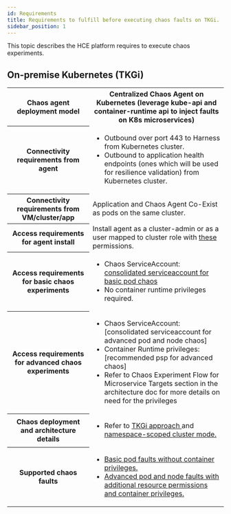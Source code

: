 ```yaml
---
id: Requirements
title: Requirements to fulfill before executing chaos faults on TKGi.
sidebar_position: 1
---
```


This topic describes the HCE platform requires to execute chaos experiments.

## On-premise Kubernetes (TKGi)

<table>
<tr>
    <th> Chaos agent deployment model </th>
	<th> Centralized Chaos Agent on Kubernetes (leverage kube-api and container-runtime api to inject faults on K8s microservices) </th>
</tr>
<tr>
    <th> Connectivity requirements from agent </th>
    <td><ul><li>Outbound over port 443 to Harness from Kubernetes cluster. </li>
	<li> Outbound to application health endpoints (ones which will be used for resilience validation) from Kubernetes cluster. </li></ul></td>
</tr>
<tr>
    <th> Connectivity requirements from VM/cluster/app </th>
    <td> Application and Chaos Agent Co-Exist as pods on the same cluster. </td>
</tr>
<tr>
	<th> Access requirements for agent install </th>
	<td> Install agent as a cluster-admin or as a user mapped to cluster role with <a href="/docs/chaos-engineering/chaos-faults/kubernetes/permissions/kubernetes-chaos-agent.md"> these </a> permissions. </td>
</tr>

<tr>
	<th> Access requirements for basic chaos experiments </th>
	<td><ul><li>Chaos ServiceAccount: <a href = "https://hce-docs.github.io/platform-wise-chaos-info/TKGi/Kubernetes/basic-pod-chaos-access-requirements.html"> consolidated serviceaccount for basic pod chaos </a></li>
    <li>No container runtime privileges required.</li></ul></td>
</tr>
<tr>
	<th> Access requirements for advanced chaos experiments </th>
	<td><ul><li>Chaos ServiceAccount: [consolidated serviceaccount for advanced pod and node chaos]</li>
<li>Container Runtime privileges: [recommended psp for advanced chaos]</li>
<li>Refer to Chaos Experiment Flow for Microservice Targets section in the architecture doc for more details on need for the privileges</li></ul></td>
</tr>
<tr>
		<th> Chaos deployment and architecture details </th>
        <td><ul><li> Refer to <a href="/docs/chaos-engineering/chaos-faults/cloud-foundry/CF%20chaos%20components%20and%20their%20deployment%20architecture#run-lci-in-diego-cells-hosting-the-app-instances"> TKGi approach </a> and <a href="/docs/chaos-engineering/chaos-faults/kubernetes/classification#namespace-scope-mode"> namespace-scoped cluster mode. </a></li></ul></td>
</tr>
<tr>
		<th> Supported chaos faults	</th>
		<td><ul><li><a href = "https://github.com/hce-docs/platform-wise-chaos-info/blob/main/TKGi/Kubernetes/basic-pod-faults-without-container-privileges.md"> Basic pod faults without container privileges. </a></li>
		<li><a href= "https://github.com/hce-docs/platform-wise-chaos-info/blob/main/TKGi/Kubernetes/advanced-pod-and-node-faults-which-need-container-privileges.md"> Advanced pod and node faults with additional resource permissions and container privileges. </a></li></ul></td>
</tr>
</table>